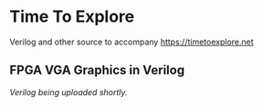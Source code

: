 # Time To Explore
Verilog and other source to accompany https://timetoexplore.net

## FPGA VGA Graphics in Verilog
_Verilog being uploaded shortly._